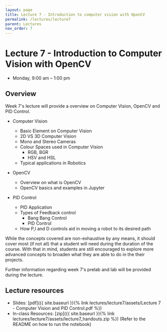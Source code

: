 ```yaml
---
layout: page
title: Lecture 7 - Introduction to computer vision with OpenCV
permalink: /lectures/lecture7
parent: Lectures
nav_order: 7
---
```


# **Lecture 7 - Introduction to Computer Vision with OpenCV**

- Monday, 9:00 am – 1:00 pm

## **Overview**

Week 7's lecture will provide a overview on Computer Vision, OpenCV and PID Control.

- Computer Vision
  - Basic Element on Computer Vision
  - 2D VS 3D Computer Vision
  - Mono and Stereo Cameras
  - Colour Spaces used in Computer Vision
    - RGB, BGR
    - HSV and HSL
  - Typical applications in Robotics

- OpenCV
  - Overview on what is OpenCV
  - OpenCV basics and examples in Jupyter

- PID Control
  - PID Application
  - Types of Feedback control
    - Bang Bang Control
    - PID Control
  - How P,I and D controls aid in moving a robot to its desired path



While the concepts covered are non-exhaustive by any means, it should cover most (if not all) that a student will need during the duration of the course. With that in mind, students are still encouraged to explore more advanced concepts to broaden what they are able to do in the their projects.

Further information regarding week 7's prelab and lab will be provided during the lecture.

## **Lecture resources**
* Slides: [pdf]({{ site.baseurl }}{% link lectures/lecture7/assets/Lecture 7 - Computer Vision and PID Control.pdf %})
* In-class Resources: [zip]({{ site.baseurl }}{% link lectures/lecture7/assets/lecture7_handouts.zip %}) (Refer to the README on how to run the notebook)
